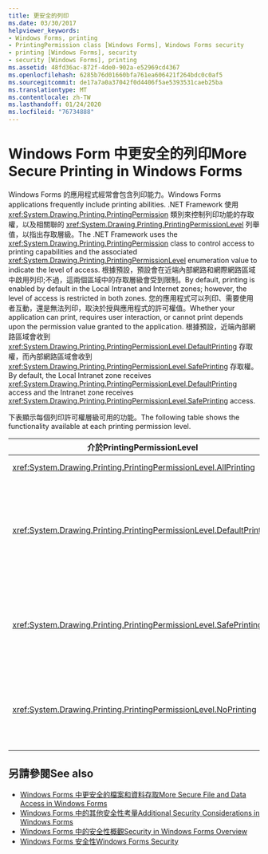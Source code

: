 ```yaml
---
title: 更安全的列印
ms.date: 03/30/2017
helpviewer_keywords:
- Windows Forms, printing
- PrintingPermission class [Windows Forms], Windows Forms security
- printing [Windows Forms], security
- security [Windows Forms], printing
ms.assetid: 48fd36ac-872f-4de0-902a-e52969cd4367
ms.openlocfilehash: 6285b76d01660bfa761ea606421f264bdc0c0af5
ms.sourcegitcommit: de17a7a0a37042f0d4406f5ae5393531caeb25ba
ms.translationtype: MT
ms.contentlocale: zh-TW
ms.lasthandoff: 01/24/2020
ms.locfileid: "76734888"
---
```

# <a name="more-secure-printing-in-windows-forms"></a><span data-ttu-id="1acd9-102">Windows Form 中更安全的列印</span><span class="sxs-lookup"><span data-stu-id="1acd9-102">More Secure Printing in Windows Forms</span></span>
<span data-ttu-id="1acd9-103">Windows Forms 的應用程式經常會包含列印能力。</span><span class="sxs-lookup"><span data-stu-id="1acd9-103">Windows Forms applications frequently include printing abilities.</span></span> <span data-ttu-id="1acd9-104">.NET Framework 使用 <xref:System.Drawing.Printing.PrintingPermission> 類別來控制列印功能的存取權，以及相關聯的 <xref:System.Drawing.Printing.PrintingPermissionLevel> 列舉值，以指出存取層級。</span><span class="sxs-lookup"><span data-stu-id="1acd9-104">The .NET Framework uses the <xref:System.Drawing.Printing.PrintingPermission> class to control access to printing capabilities and the associated <xref:System.Drawing.Printing.PrintingPermissionLevel> enumeration value to indicate the level of access.</span></span> <span data-ttu-id="1acd9-105">根據預設，預設會在近端內部網路和網際網路區域中啟用列印;不過，這兩個區域中的存取層級會受到限制。</span><span class="sxs-lookup"><span data-stu-id="1acd9-105">By default, printing is enabled by default in the Local Intranet and Internet zones; however, the level of access is restricted in both zones.</span></span> <span data-ttu-id="1acd9-106">您的應用程式可以列印、需要使用者互動，還是無法列印，取決於授與應用程式的許可權值。</span><span class="sxs-lookup"><span data-stu-id="1acd9-106">Whether your application can print, requires user interaction, or cannot print depends upon the permission value granted to the application.</span></span> <span data-ttu-id="1acd9-107">根據預設，近端內部網路區域會收到 <xref:System.Drawing.Printing.PrintingPermissionLevel.DefaultPrinting> 存取權，而內部網路區域會收到 <xref:System.Drawing.Printing.PrintingPermissionLevel.SafePrinting> 存取權。</span><span class="sxs-lookup"><span data-stu-id="1acd9-107">By default, the Local Intranet zone receives <xref:System.Drawing.Printing.PrintingPermissionLevel.DefaultPrinting> access and the Intranet zone receives <xref:System.Drawing.Printing.PrintingPermissionLevel.SafePrinting> access.</span></span>  
  
 <span data-ttu-id="1acd9-108">下表顯示每個列印許可權層級可用的功能。</span><span class="sxs-lookup"><span data-stu-id="1acd9-108">The following table shows the functionality available at each printing permission level.</span></span>  
  
|<span data-ttu-id="1acd9-109">介於</span><span class="sxs-lookup"><span data-stu-id="1acd9-109">PrintingPermissionLevel</span></span>|<span data-ttu-id="1acd9-110">描述</span><span class="sxs-lookup"><span data-stu-id="1acd9-110">Description</span></span>|  
|-----------------------------|-----------------|  
|<xref:System.Drawing.Printing.PrintingPermissionLevel.AllPrinting>|<span data-ttu-id="1acd9-111">提供所有已安裝印表機的完整存取權。</span><span class="sxs-lookup"><span data-stu-id="1acd9-111">Provides full access to all installed printers.</span></span>|  
|<xref:System.Drawing.Printing.PrintingPermissionLevel.DefaultPrinting>|<span data-ttu-id="1acd9-112">可讓您以程式設計方式列印到預設印表機，並透過 [限制列印] 對話方塊，更安全地列印。</span><span class="sxs-lookup"><span data-stu-id="1acd9-112">Enables programmatic printing to the default printer and safer printing through a restrictive printing dialog box.</span></span> <span data-ttu-id="1acd9-113"><xref:System.Drawing.Printing.PrintingPermissionLevel.DefaultPrinting> 是 <xref:System.Drawing.Printing.PrintingPermissionLevel.AllPrinting> 的子集。</span><span class="sxs-lookup"><span data-stu-id="1acd9-113"><xref:System.Drawing.Printing.PrintingPermissionLevel.DefaultPrinting> is a subset of <xref:System.Drawing.Printing.PrintingPermissionLevel.AllPrinting>.</span></span>|  
|<xref:System.Drawing.Printing.PrintingPermissionLevel.SafePrinting>|<span data-ttu-id="1acd9-114">只會從更受限制的對話方塊中提供列印。</span><span class="sxs-lookup"><span data-stu-id="1acd9-114">Provides printing only from a more-restricted dialog box.</span></span> <span data-ttu-id="1acd9-115"><xref:System.Drawing.Printing.PrintingPermissionLevel.SafePrinting> 是 <xref:System.Drawing.Printing.PrintingPermissionLevel.DefaultPrinting> 的子集。</span><span class="sxs-lookup"><span data-stu-id="1acd9-115"><xref:System.Drawing.Printing.PrintingPermissionLevel.SafePrinting> is a subset of <xref:System.Drawing.Printing.PrintingPermissionLevel.DefaultPrinting>.</span></span>|  
|<xref:System.Drawing.Printing.PrintingPermissionLevel.NoPrinting>|<span data-ttu-id="1acd9-116">防止印表機的存取。</span><span class="sxs-lookup"><span data-stu-id="1acd9-116">Prevents access to printers.</span></span> <span data-ttu-id="1acd9-117"><xref:System.Drawing.Printing.PrintingPermissionLevel.NoPrinting> 是 <xref:System.Drawing.Printing.PrintingPermissionLevel.SafePrinting> 的子集。</span><span class="sxs-lookup"><span data-stu-id="1acd9-117"><xref:System.Drawing.Printing.PrintingPermissionLevel.NoPrinting> is a subset of <xref:System.Drawing.Printing.PrintingPermissionLevel.SafePrinting>.</span></span>|  
  
## <a name="see-also"></a><span data-ttu-id="1acd9-118">另請參閱</span><span class="sxs-lookup"><span data-stu-id="1acd9-118">See also</span></span>

- [<span data-ttu-id="1acd9-119">Windows Forms 中更安全的檔案和資料存取</span><span class="sxs-lookup"><span data-stu-id="1acd9-119">More Secure File and Data Access in Windows Forms</span></span>](more-secure-file-and-data-access-in-windows-forms.md)
- [<span data-ttu-id="1acd9-120">Windows Forms 中的其他安全性考量</span><span class="sxs-lookup"><span data-stu-id="1acd9-120">Additional Security Considerations in Windows Forms</span></span>](additional-security-considerations-in-windows-forms.md)
- [<span data-ttu-id="1acd9-121">Windows Forms 中的安全性概觀</span><span class="sxs-lookup"><span data-stu-id="1acd9-121">Security in Windows Forms Overview</span></span>](security-in-windows-forms-overview.md)
- [<span data-ttu-id="1acd9-122">Windows Forms 安全性</span><span class="sxs-lookup"><span data-stu-id="1acd9-122">Windows Forms Security</span></span>](windows-forms-security.md)
